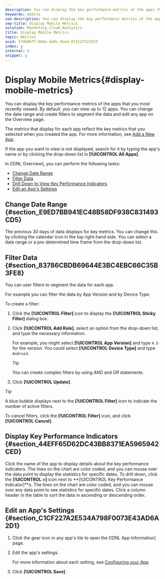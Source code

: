 ```yaml
---
description: You can display the key performance metrics of the apps that you most recently viewed. By default, you can view up to 12 apps. You can change the date range and create filters to segment the data and edit any app on the Overview page.
keywords: mobile
seo-description: You can display the key performance metrics of the apps that you most recently viewed. By default, you can view up to 12 apps. You can change the date range and create filters to segment the data and edit any app on the Overview page.
seo-title: Display Mobile Metrics
solution: Marketing Cloud,Analytics
title: Display Mobile Metrics
topic: Metrics
uuid: 57db0b77-6b0a-4a0c-9aad-0731275233fd
index: y
internal: n
snippet: y
---
```


# Display Mobile Metrics{#display-mobile-metrics}

You can display the key performance metrics of the apps that you most recently viewed. By default, you can view up to 12 apps. You can change the date range and create filters to segment the data and edit any app on the Overview page.

The metrics that display for each app reflect the key metrics that you selected when you created the app. For more information, see [Add a New App](../../manage-apps/t-new-app.md#task_DB20EA0C8DF54C62B46858A77C53221F).

If the app you want to view is not displayed, search for it by typing the app's name or by clicking the drop-down list in **[!UICONTROL All Apps]**.

In [!DNL Overview], you can perform the following tasks:

* [Change Date Range](../../gs/metrics/overview.md#section_E9ED7BB941EC48B58DF938C831493CD5) 
* [Filter Data](../../gs/metrics/overview.md#section_83786CBDB69644E3BC4EBC66C35B3FE8) 
* [Drill Down to View Key Performance Indicators](../../gs/metrics/overview.md#section_44EFF65D62DC43BB8371EA5965942CED) 
* [Edit an App's Settings](../../gs/metrics/overview.md#section_C1CF227A2E534A798F0073E43AD6A2D1)

## Change Date Range {#section_E9ED7BB941EC48B58DF938C831493CD5}

The previous 30 days of data displays for key metrics. You can change this by clicking the calendar icon in the top right-hand side. You can select a date range or a pre-determined time frame from the drop-down list.

## Filter Data {#section_83786CBDB69644E3BC4EBC66C35B3FE8}

You can user filters to segment the data for each app.

For example you can filter the data by App Version and by Device Type.

To create a filter:

1. Click the **[!UICONTROL Filter]** icon to display the **[!UICONTROL Sticky Filter]** dialog box. 
1. Click **[!UICONTROL Add Rule]**, select an option from the drop-down list, and type the necessary information.

   For example, you might select **[!UICONTROL App Version]** and type `4.5` for the version. You could select **[!UICONTROL Device Type]** and type `Android`.

   >[!TIP]
   >
   >You can create complex filters by using *AND* and *OR* statements.

1. Click **[!UICONTROL Update]**.

>[!TIP]
>
>A blue bubble displays next to the **[!UICONTROL Filter]** icon to indicate the number of active filters.

To cancel filters, click the **[!UICONTROL Filter]** icon, and click **[!UICONTROL Cancel]**.

## Display Key Performance Indicators {#section_44EFF65D62DC43BB8371EA5965942CED}

Click the name of the app to display details about the key performance indicators. The lines on the chart are color coded, and you can mouse over the data point to display the statistics for specific dates. To drill down, click the **[!UICONTROL >]** icon next to **[!UICONTROL Key Performance Indicator]**s. The lines on the chart are color coded, and you can mouse over any data point to see statistics for specific dates. Click a column header in the table to sort the data in ascending or descending order.

## Edit an App's Settings {#section_C1CF227A2E534A798F0073E43AD6A2D1}

1. Click the gear icon in any app's tile to open the [!DNL App Information] page. 
1. Edit the app's settings.

   For more information about each setting, see [Configuring your App](../../c-manage-app-settings/c-mob-confg-app/c-mob-confg-app.md#concept_4C07DC7208074BAF9DD19BFF8E1ECE73). 

1. Click **[!UICONTROL Save]**.

